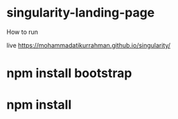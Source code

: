 # singularity-landing-page
How to run

live https://mohammadatikurrahman.github.io/singularity/
# npm install bootstrap
# npm install

